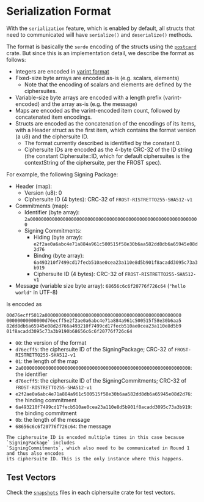 # Serialization Format

With the `serialization` feature, which is enabled by default, all structs that
need to communicated will have `serialize()` and `deserialize()` methods.

The format is basically the `serde` encoding of the structs using the
[`postcard`](https://docs.rs/postcard/latest/postcard/) crate. But since this is
an implementation detail, we describe the format as follows:

- Integers are encoded in [varint
  format](https://postcard.jamesmunns.com/wire-format#varint-encoded-integers)
- Fixed-size byte arrays are encoded as-is (e.g. scalars, elements)
  - Note that the encoding of scalars and elements are defined by the
    ciphersuites.
- Variable-size byte arrays are encoded with a length prefix (varint-encoded)
  and the array as-is (e.g. the message)
- Maps are encoded as the varint-encoded item count, followed by concatenated
  item encodings.
- Structs are encoded as the concatenation of the encodings of its items, with
  a Header struct as the first item, which contains the format version (a u8)
  and the ciphersuite ID.
  - The format currently described is identified by the constant 0.
  - Ciphersuite IDs are encoded as the 4-byte CRC-32 of the ID string (the
    constant Ciphersuite::ID, which for default ciphersuites is the contextString
    of the ciphersuite, per the FROST spec).

For example, the following Signing Package:

- Header (map):
  - Version (u8): 0
  - Ciphersuite ID (4 bytes): CRC-32 of `FROST-RISTRETTO255-SHA512-v1`
- Commitments (map):
  - Identifier (byte array): `2a00000000000000000000000000000000000000000000000000000000000000`
  - Signing Commitments:
    - Hiding (byte array): `e2f2ae0a6abc4e71a884a961c500515f58e30b6aa582dd8db6a65945e08d2d76`
    - Bindng (byte array): `6a493210f7499cd17fecb510ae0cea23a110e8d5b901f8acadd3095c73a3b919`
    - Ciphersuite ID (4 bytes): CRC-32 of `FROST-RISTRETTO255-SHA512-v1`
- Message (variable size byte array): `68656c6c6f20776f726c64` (`"hello world"` in UTF-8)

Is encoded as

```
00d76ecff5012a00000000000000000000000000000000000000000000000000
00000000000000d76ecff5e2f2ae0a6abc4e71a884a961c500515f58e30b6aa5
82dd8db6a65945e08d2d766a493210f7499cd17fecb510ae0cea23a110e8d5b9
01f8acadd3095c73a3b9190b68656c6c6f20776f726c64
```

- `00`: the version of the format
- `d76ecff5`: the ciphersuite ID of the SigningPackage; CRC-32 of `FROST-RISTRETTO255-SHA512-v1`
- `01`: the length of the map
- `2a00000000000000000000000000000000000000000000000000000000000000`: the identifier
- `d76ecff5`: the ciphersuite ID of the SigningCommitments; CRC-32 of `FROST-RISTRETTO255-SHA512-v1`
- `e2f2ae0a6abc4e71a884a961c500515f58e30b6aa582dd8db6a65945e08d2d76`: the hinding commitment
- `6a493210f7499cd17fecb510ae0cea23a110e8d5b901f8acadd3095c73a3b919`: the binding commitment
- `0b`: the length of the message
- `68656c6c6f20776f726c64`: the message

```admonish note
The ciphersuite ID is encoded multiple times in this case because `SigningPackage` includes
`SigningCommitments`, which also need to be communicated in Round 1 and thus also encodes
its ciphersuite ID. This is the only instance where this happens.
```

## Test Vectors

Check the
[`snapshots`](https://github.com/search?q=repo%3AZcashFoundation%2Ffrost+path%3Asnapshots&type=code)
files in each ciphersuite crate for test vectors.